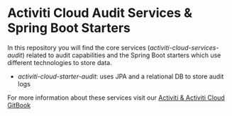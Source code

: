 # Activiti Cloud Audit Services & Spring Boot Starters

In this repository you will find the core services (_activiti-cloud-services-audit_) related to audit capabilities and the Spring Boot starters which use different technologies to store data.

- _activiti-cloud-starter-audit_: uses JPA and a relational DB to store audit logs

For more information about these services visit our [Activiti & Activiti Cloud GitBook](https://activiti.gitbook.io/activiti-7-developers-guide/components/activiti-cloud-application/audit-service)
